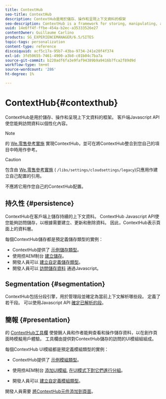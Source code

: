 ```yaml
---
title: ContextHub
seo-title: ContextHub
description: ContextHub是用於儲存、操作和呈現上下文資料的框架
seo-description: ContextHub is a framework for storing, manipulating, and presenting context data
uuid: 14e6ff4f-ffbe-454a-b2ec-a35333526e27
contentOwner: Guillaume Carlino
products: SG_EXPERIENCEMANAGER/6.5/SITES
topic-tags: personalization
content-type: reference
discoiquuid: acf5c17a-95b7-43ba-9734-241e20f4f374
exl-id: 3fd50655-7461-4900-a3b8-c01b04c7ba7a
source-git-commit: b220adf6fa3e9faf94389b9a9416b7fca2f89d9d
workflow-type: tm+mt
source-wordcount: '286'
ht-degree: 1%

---
```


# ContextHub{#contexthub}

ContextHub是用於儲存、操作和呈現上下文資料的框架。 客戶端Javascript API使您能夠訪問資料以個性化內容。

>[!NOTE]
>
>的 [We.零售參考實施](/help/sites-developing/we-retail.md) 實現ContextHub，並可在將ContextHub整合到您自己的項目中時用作參考。

>[!CAUTION]
>
>包含由 [We.零售參考實施](/help/sites-developing/we-retail.md) ( `/libs/settings/cloudsettings/legacy`)只應用作建立自己配置的引用。
>
>不應將它用作您自己的ContextHub配置。

## 持久性 {#persistence}

ContextHub在客戶端上儲存持續的上下文資料。 ContextHub Javascript API使您能夠訪問儲存，以根據需要建立、更新和刪除資料。 因此，ContextHub表示頁面上的資料層。

每個ContextHub儲存都是預定義儲存類型的實例：

* ContextHub提供了 [示例儲存類型](/help/sites-developing/ch-samplestores.md)。
* 使用控AEM制台 [建立儲存](ch-configuring.md#creating-a-contexthub-store)。
* 開發人員可以 [建立自定義儲存類型](/help/sites-developing/ch-extend.md#creating-custom-store-candidates)。
* 開發人員可以 [訪問儲存資料](/help/sites-developing/ch-adding.md#interacting-with-contexthub-stores) 通過Javascript。

## Segmentation {#segmentation}

ContextHub包括分段引擎，用於管理段並確定為當前上下文解析哪些段。 定義了若干段。 可以使用Javascript API [確定已解析的段](/help/sites-developing/ch-adding.md#determining-resolved-contexthub-segments)。

## 簡報 {#presentation}

的 [ContextHub工具欄](/help/sites-authoring/ch-previewing.md) 使營銷人員和作者能夠查看和操作儲存資料，以在創作頁面時模擬用戶體驗。 工具欄由提供對ContextHub儲存的訪問的UI模組組組成。

每個ContextHub UI模組都是預定義模組類型的實例：

* ContextHub提供了 [示例模組類型](/help/sites-developing/ch-samplemodules.md)。
* 使用控AEM制台 [添加UI模組](ch-configuring.md#adding-a-ui-module), [在UI模式下對它們進行分組](ch-configuring.md#adding-a-ui-mode)。

* 開發人員可以 [建立自定義模組類型](/help/sites-developing/ch-extend.md#creating-contexthub-ui-module-types)。

開發人員需要 [將ContextHub元件添加到頁面](/help/sites-developing/ch-adding.md)。
